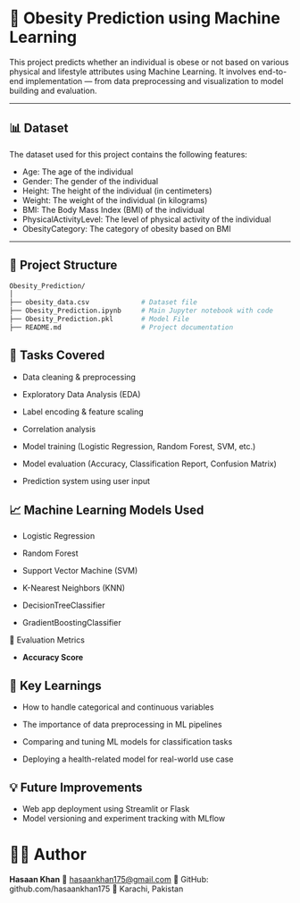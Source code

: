 # 🧠 Obesity Prediction using Machine Learning

This project predicts whether an individual is obese or not based on various physical and lifestyle attributes using Machine Learning. It involves end-to-end implementation — from data preprocessing and visualization to model building and evaluation.

---

## 📊 Dataset

The dataset used for this project contains the following features:
- Age:	The age of the individual
- Gender:	The gender of the individual
- Height:	The height of the individual (in centimeters)
- Weight:	The weight of the individual (in kilograms)
- BMI:	The Body Mass Index (BMI) of the individual
- PhysicalActivityLevel:	The level of physical activity of the individual
- ObesityCategory:	The category of obesity based on BMI

---

## 🚀 Project Structure

```bash
Obesity_Prediction/
│
├── obesity_data.csv             # Dataset file
├── Obesity_Prediction.ipynb     # Main Jupyter notebook with code
├── Obesity_Prediction.pkl       # Model File
├── README.md                    # Project documentation
```
## 📌 Tasks Covered
- Data cleaning & preprocessing

- Exploratory Data Analysis (EDA)

- Label encoding & feature scaling

- Correlation analysis

- Model training (Logistic Regression, Random Forest, SVM, etc.)

- Model evaluation (Accuracy, Classification Report, Confusion Matrix)

- Prediction system using user input

## 📈 Machine Learning Models Used
- Logistic Regression

- Random Forest

- Support Vector Machine (SVM)

- K-Nearest Neighbors (KNN)

- DecisionTreeClassifier

- GradientBoostingClassifier

🧪 Evaluation Metrics
- **Accuracy Score**

## 🧠 Key Learnings
- How to handle categorical and continuous variables

- The importance of data preprocessing in ML pipelines

- Comparing and tuning ML models for classification tasks

- Deploying a health-related model for real-world use case

## 💡 Future Improvements
- Web app deployment using Streamlit or Flask
- Model versioning and experiment tracking with MLflow



# **🧑‍💻 Author**
**Hasaan Khan**
📧 hasaankhan175@gmail.com
🔗 GitHub: github.com/hasaankhan175
📍 Karachi, Pakistan
